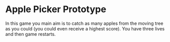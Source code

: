 # Apple Picker Prototype
In this game you main aim is to catch as many apples from the moving tree as you could (you could even receive a highest score). You have three lives and then game restarts.
